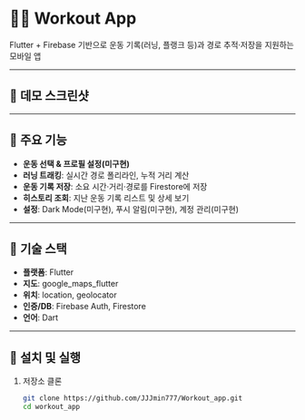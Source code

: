 # 🏃‍♂️ Workout App

Flutter + Firebase 기반으로 운동 기록(러닝, 플랭크 등)과 경로 추적·저장을 지원하는 모바일 앱

---

## 📸 데모 스크린샷

---

## 🚀 주요 기능

- **운동 선택 & 프로필 설정(미구현)**  
- **러닝 트래킹**: 실시간 경로 폴리라인, 누적 거리 계산  
- **운동 기록 저장**: 소요 시간·거리·경로를 Firestore에 저장  
- **히스토리 조회**: 지난 운동 기록 리스트 및 상세 보기  
- **설정**: Dark Mode(미구현), 푸시 알림(미구현), 계정 관리(미구현)

---

## 🧩 기술 스택

- **플랫폼**: Flutter  
- **지도**: google_maps_flutter  
- **위치**: location, geolocator  
- **인증/DB**: Firebase Auth, Firestore  
- **언어**: Dart

---

## 🔨 설치 및 실행

1. 저장소 클론  
   ```bash
   git clone https://github.com/JJJmin777/Workout_app.git
   cd workout_app
